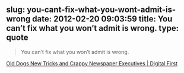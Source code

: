 slug: you-cant-fix-what-you-wont-admit-is-wrong
date: 2012-02-20 09:03:59
title: You can’t fix what you won’t admit is wrong.
type: quote
---

> You can’t fix what you won’t admit is wrong.

[Old Dogs New Tricks and Crappy Newspaper Executives | Digital First](http://jxpaton.wordpress.com/2012/02/18/old-dogs-new-tricks-and-crappy-newspaper-executives/)
